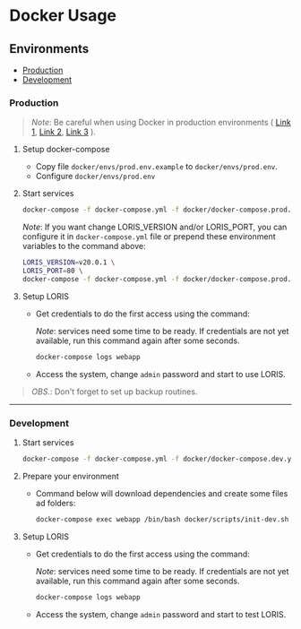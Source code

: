 # Docker Usage

## Environments
* [Production](#production)
* [Development](#development)

### Production

> _Note_: Be careful when using Docker in production environments (
    [Link 1](https://ghost.kontena.io/docker-in-production-good-bad-ugly/), 
    [Link 2](https://blog.cloud66.com/9-crtitical-decisions-needed-to-run-docker-in-production/), 
    [Link 3](https://www.quora.com/Is-Docker-ready-for-production)
).

1. Setup docker-compose

    * Copy file `docker/envs/prod.env.example` to `docker/envs/prod.env`.
    * Configure `docker/envs/prod.env`

2. Start services

    ```bash
    docker-compose -f docker-compose.yml -f docker/docker-compose.prod.yml up -d
    ```

    _Note_: If you want change LORIS_VERSION and/or LORIS_PORT, you can configure it in `docker-compose.yml` file or prepend these environment variables to the command above:

    ```bash
    LORIS_VERSION=v20.0.1 \
    LORIS_PORT=80 \
    docker-compose -f docker-compose.yml -f docker/docker-compose.prod.yml up -d
    ```

3. Setup LORIS

    * Get credentials to do the first access using the command:

        _Note_: services need some time to be ready. If credentials are not yet available, run this command again after some seconds.

        ```bash
        docker-compose logs webapp
        ```

    * Access the system, change `admin` password and start to use LORIS.


> _OBS._: Don't forget to set up backup routines.


___
### Development

1. Start services

    ```bash
    docker-compose -f docker-compose.yml -f docker/docker-compose.dev.yml up -d
    ```

2. Prepare your environment

    * Command below will download dependencies and create some files ad folders:

        ```bash
        docker-compose exec webapp /bin/bash docker/scripts/init-dev.sh
        ```

3. Setup LORIS

    * Get credentials to do the first access using the command:

        _Note_: services need some time to be ready. If credentials are not yet available, run this command again after some seconds.

        ```bash
        docker-compose logs webapp
        ```

    * Access the system, change `admin` password and start to test LORIS.